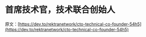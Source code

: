 # 首席技术官，技术联合创始人

原文：[https://dev.to/rektranetwork/cto-technical-co-founder-54h5](https://dev.to/rektranetwork/cto-technical-co-founder-54h5)